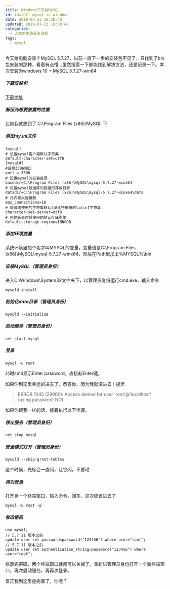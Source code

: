 ```yaml
---
title: Windows下安装MySQL
id: install-mysql-in-windows
date: 2019-07-23 19:30:48
updated: 2019-07-23 19:30:48
categories:
  - 人类的本质是复读机
tags:
  - mysql
---
```

今天给电脑安装个MySQL 5.7.27，以前一直下一步的安装包不见了，只找到了bin包安装的那种，看着有点懵...虽然搜索一下都能找到解决方法，还是记录一下。本次安装为windows 10 + MySQL 5.7.27-win64

<!-- more -->

##### 下载安装包

[下载地址](https://dev.mysql.com/downloads/mysql/5.7.html#downloads)

##### 解压到想要放置的位置

比如我就放到了 C:\Program Files (x86)\MySQL 下

##### 添加my.ini文件
```
[mysql]
# 设置mysql客户端默认字符集
default-character-set=utf8 
[mysqld]
#设置3306端口
port = 3306 
# 设置mysql的安装目录
basedir=C:\Program Files (x86)\MySQL\mysql-5.7.27-winx64
# 设置mysql数据库的数据的存放目录
datadir=C:\Program Files (x86)\MySQL\mysql-5.7.27-winx64\data
# 允许最大连接数
max_connections=10
# 服务端使用的字符集默认为8比特编码的latin1字符集
character-set-server=utf8
# 创建新表时将使用的默认存储引擎
default-storage-engine=INNODB
```
##### 添加环境变量

系统环境里加个名字叫MYSQL的变量，变量值是C:\Program Files (x86)\MySQL\mysql-5.7.27-winx64，然后在Path里加上%MYSQL%\bin

##### 安装MySQL（管理员身份）

进入C:\Windows\System32文件夹下，以管理员身份运行cmd.exe，输入命令
```
mysqld install
```
##### 初始化data目录（管理员身份）
```
mysqld --initialize
```
##### 启动服务（管理员身份）
```
net start mysql
```
##### 登录
```
mysql -u root
```
此时cmd显示Enter password，直接敲Enter键。

如果你到这里幸运的进去了，恭喜你，因为我就没进去！提示
> ERROR 1045 (28000): Access denied for user 'root'@'localhost' (using password: NO)

如果你跟我一样的话，接着执行以下步骤。

##### 停止服务（管理员身份）
```
net stop mysql
```
##### 安全模式打开（管理员身份）
```
mysqld --skip-grant-tables
```
这个时候，光标会一直闪，让它闪，不要动

##### 再次登录

打开另一个终端窗口，输入命令，回车，这次应该进去了
```
mysql -u root -p
```
##### 修改密码
```
use mysql;
// 5.7.11 版本之前
update user set password=password("123456") where user="root";
// 5.7.11 版本之后
update user set authentication_string=password("123456") where user="root";
```
修改完密码，两个终端窗口就都可以关掉了。重新以管理员身份打开一个新终端窗口，再次启动服务，再再次登录。

反正我到这里是完事了，你呢？


